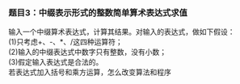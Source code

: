 ###  题目3：中缀表示形式的整数简单算术表达式求值  
输入一个中缀算术表达式，计算其结果。对输入的表达式，做如下假设：  
(1)只考虑+、-、*、/这四种运算符；  
(2)输入的中缀表达式中数字只有整数，没有小数；  
(3)假定输入表达式是合法的。  
若表达式加入括号和乘方运算，怎么改变算法和程序  
